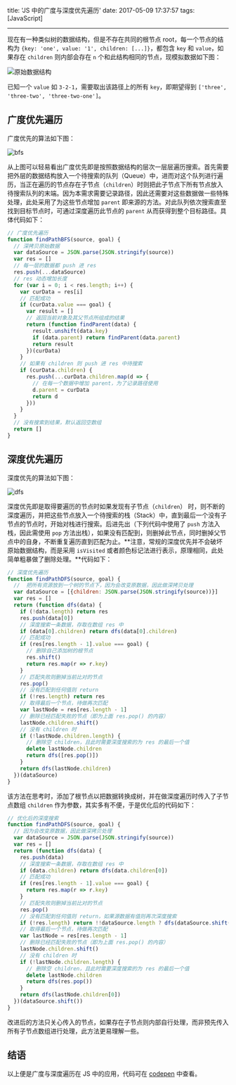 title: 'JS 中的广度与深度优先遍历'
date: 2017-05-09 17:37:57
tags: [JavaScript]

---

现在有一种类似树的数据结构，但是不存在共同的根节点 root，每一个节点的结构为 `{key: 'one', value: '1', children: [...]}`，都包含 `key` 和 `value`，如果存在 `children` 则内部会存在 `n` 个和此结构相同的节点，现模拟数据如下图：

![原始数据结构](http://7xlivs.com1.z0.glb.clouddn.com/2017/05/09/%E5%B9%BF%E5%BA%A6%E4%B8%8E%E6%B7%B1%E5%BA%A6%E4%BC%98%E5%85%88%E9%81%8D%E5%8E%86/data.png)

已知一个 `value` 如 `3-2-1`，需要取出该路径上的所有 `key`，即期望得到 `['three', 'three-two', 'three-two-one']`。

<!-- more -->

## 广度优先遍历

广度优先的算法如下图：

![bfs](http://7xlivs.com1.z0.glb.clouddn.com/2017/05/09/%E5%B9%BF%E5%BA%A6%E4%B8%8E%E6%B7%B1%E5%BA%A6%E4%BC%98%E5%85%88%E9%81%8D%E5%8E%86/bfs.png)

从上图可以轻易看出广度优先即是按照数据结构的层次一层层遍历搜索。首先需要把外层的数据结构放入一个待搜索的队列（Queue）中，进而对这个队列进行遍历，当正在遍历的节点存在子节点（`children`）时则把此子节点下所有节点放入待搜索队列的末端。因为本需求需要记录路径，因此还需要对这些数据做一些特殊处理，此处采用了为这些节点增加 `parent` 即来源的方法。对此队列依次搜索直至找到目标节点时，可通过深度遍历此节点的 `parent` 从而获得到整个目标路径。具体代码如下：

```javascript
// 广度优先遍历
function findPathBFS(source, goal) {
  // 深拷贝原始数据
  var dataSource = JSON.parse(JSON.stringify(source))
  var res = []
  // 每一层的数据都 push 进 res
  res.push(...dataSource)
  // res 动态增加长度
  for (var i = 0; i < res.length; i++) {
    var curData = res[i]
    // 匹配成功
    if (curData.value === goal) {
      var result = []
      // 返回当前对象及其父节点所组成的结果
      return (function findParent(data) {
        result.unshift(data.key)
        if (data.parent) return findParent(data.parent)
        return result
      })(curData)
    }
    // 如果有 children 则 push 进 res 中待搜索
    if (curData.children) {
      res.push(...curData.children.map(d => {
        // 在每一个数据中增加 parent，为了记录路径使用
        d.parent = curData
        return d
      }))
    }
  }
  // 没有搜索到结果，默认返回空数组
  return []
}
```

## 深度优先遍历

深度优先的算法如下图：

![dfs](http://7xlivs.com1.z0.glb.clouddn.com/2017/05/09/%E5%B9%BF%E5%BA%A6%E4%B8%8E%E6%B7%B1%E5%BA%A6%E4%BC%98%E5%85%88%E9%81%8D%E5%8E%86/dfs.png)

深度优先即是取得要遍历的节点时如果发现有子节点（`children`） 时，则不断的深度遍历，并把这些节点放入一个待搜索的栈（Stack）中，直到最后一个没有子节点的节点时，开始对栈进行搜索。后进先出（下列代码中使用了 `push` 方法入栈，因此需使用 `pop` 方法出栈），如果没有匹配到，则删掉此节点，同时删掉父节点中的自身，不断重复遍历直到匹配为止。**注意，常规的深度优先并不会破坏原始数据结构，而是采用 `isVisited` 或者颜色标记法进行表示，原理相同，此处简单粗暴做了删除处理。**代码如下：

```javascript
// 深度优先遍历
function findPathDFS(source, goal) {
  //  把所有资源放到一个树的节点下，因为会改变原数据，因此做深拷贝处理
  var dataSource = [{children: JSON.parse(JSON.stringify(source))}]
  var res = []
  return (function dfs(data) {
    if (!data.length) return res
    res.push(data[0])
    // 深度搜索一条数据，存取在数组 res 中
    if (data[0].children) return dfs(data[0].children)
    // 匹配成功
    if (res[res.length - 1].value === goal) {
      // 删除自己添加树的根节点
      res.shift()
      return res.map(r => r.key)
    }
    // 匹配失败则删掉当前比对的节点
    res.pop()
    // 没有匹配到任何值则 return
    if (!res.length) return res
    // 取得最后一个节点，待做再次匹配
    var lastNode = res[res.length - 1]
    // 删除已经匹配失败的节点（即为上面 res.pop() 的内容）
    lastNode.children.shift()
    // 没有 children 时
    if (!lastNode.children.length) {
      // 删除空 children，且此时需要深度搜索的为 res 的最后一个值
      delete lastNode.children
      return dfs([res.pop()])
    }
    return dfs(lastNode.children)
  })(dataSource)
}
```

该方法在思考时，添加了根节点以把数据转换成树，并在做深度遍历时传入了子节点数组 `children` 作为参数，其实多有不便，于是优化后的代码如下：

```javascript
// 优化后的深度搜索
function findPathDFS(source, goal) {
  // 因为会改变原数据，因此做深拷贝处理
  var dataSource = JSON.parse(JSON.stringify(source))
  var res = []
  return (function dfs(data) {
    res.push(data)
    // 深度搜索一条数据，存取在数组 res 中
    if (data.children) return dfs(data.children[0])
    // 匹配成功
    if (res[res.length - 1].value === goal) {
      return res.map(r => r.key)
    }
    // 匹配失败则删掉当前比对的节点
    res.pop()
    // 没有匹配到任何值则 return，如果源数据有值则再次深度搜索
    if (!res.length) return !!dataSource.length ? dfs(dataSource.shift()) : res
    // 取得最后一个节点，待做再次匹配
    var lastNode = res[res.length - 1]
    // 删除已经匹配失败的节点（即为上面 res.pop() 的内容）
    lastNode.children.shift()
    // 没有 children 时
    if (!lastNode.children.length) {
      // 删除空 children，且此时需要深度搜索的为 res 的最后一个值
      delete lastNode.children
      return dfs(res.pop())
    }
    return dfs(lastNode.children[0])
  })(dataSource.shift())
}
```

改进后的方法只关心传入的节点，如果存在子节点则内部自行处理，而非预先传入所有子节点数组进行处理，此方法更易理解一些。

## 结语

以上便是广度与深度遍历在 JS 中的应用，代码可在 [codepen](https://codepen.io/cnzsb/pen/LyjgXL) 中查看。
